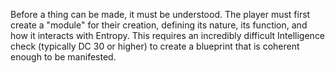 Before a thing can be made, it must be understood. The player must first create a "module" for their creation, defining its nature, its function, and how it interacts with Entropy. This requires an incredibly difficult Intelligence check (typically DC 30 or higher) to create a blueprint that is coherent enough to be manifested.